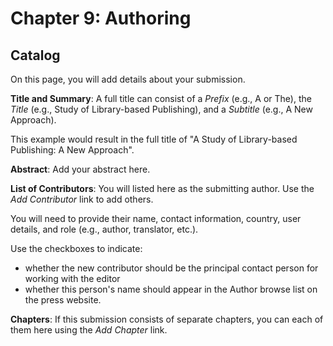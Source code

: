 # Chapter 9: Authoring
## Catalog

On this page, you will add details about your submission.

**Title and Summary**: A full title can consist of a *Prefix* (e.g., A or The), the *Title* (e.g., Study of Library-based Publishing), and a *Subtitle* (e.g., A New Approach).

This example would result in the full title of "A Study of Library-based Publishing: A New Approach".

**Abstract**: Add your abstract here.

**List of Contributors**: You will listed here as the submitting author. Use the *Add Contributor* link to add others.

You will need to provide their name, contact information, country, user details, and role (e.g., author, translator, etc.).

Use the checkboxes to indicate:

* whether the new contributor should be the principal contact person for working with the editor 
* whether this person's name should appear in the Author browse list on the press website.

**Chapters**: If this submission consists of separate chapters, you can each of them here using the *Add Chapter* link.



